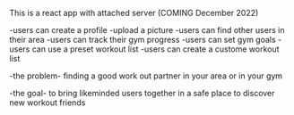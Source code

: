 This is a react app with attached server
(COMING December 2022)


-users can create a profile
    -upload a picture
-users can find other users in their area
-users can track their gym progress
-users can set gym goals
-users can use a preset workout list
-users can create a custome workout list

-the problem-
finding a good work out partner in your area or in your gym

-the goal-
to bring likeminded users together in a safe place to discover new workout friends